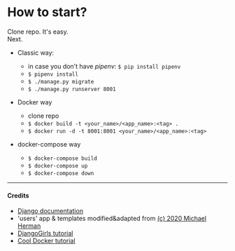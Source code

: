 # How to start?

Clone repo. It's easy.  
Next.  
* Classic way:
  - in case you don't have *pipenv*: `$ pip install pipenv`
  - `$ pipenv install`
  - `$ ./manage.py migrate`
  - `$ ./manage.py runserver 8001`

* Docker way
   - clone repo
   - `$ docker build -t <your_name>/<app_name>:<tag> .`
   - `$ docker run -d -t 8001:8001 <your_name>/<app_name>:<tag>`
   
* docker-compose way
   - `$ docker-compose build`
   - `$ docker-compose up`
   - `$ docker-compose down`




----
#### Credits
 - [Django documentation](https://docs.djangoproject.com/en/3.0/)
 - 'users' app & templates modified&adapted from [(c) 2020 Michael Herman](https://testdriven.io/blog/django-custom-user-model/)
 - [DjangoGirls tutorial](https://tutorial.djangogirls.org/en/)
 - [Cool Docker tutorial](https://docker-curriculum.com/)